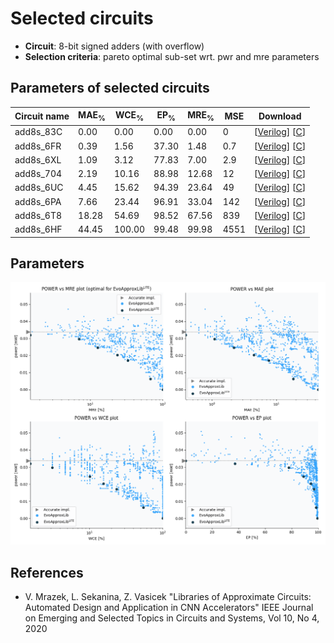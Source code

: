 
Selected circuits
===================
 - **Circuit**: 8-bit signed adders (with overflow)
 - **Selection criteria**: pareto optimal sub-set wrt. pwr and mre parameters

Parameters of selected circuits
----------------------------

| Circuit name | MAE<sub>%</sub> | WCE<sub>%</sub> | EP<sub>%</sub> | MRE<sub>%</sub> | MSE | Download |
| --- |  --- | --- | --- | --- | --- | --- | 
| add8s_83C | 0.00 | 0.00 | 0.00 | 0.00 | 0 |  [[Verilog](add8s_83C.v)]  [[C](add8s_83C.c)] |
| add8s_6FR | 0.39 | 1.56 | 37.30 | 1.48 | 0.7 |  [[Verilog](add8s_6FR.v)]  [[C](add8s_6FR.c)] |
| add8s_6XL | 1.09 | 3.12 | 77.83 | 7.00 | 2.9 |  [[Verilog](add8s_6XL.v)]  [[C](add8s_6XL.c)] |
| add8s_704 | 2.19 | 10.16 | 88.98 | 12.68 | 12 |  [[Verilog](add8s_704.v)]  [[C](add8s_704.c)] |
| add8s_6UC | 4.45 | 15.62 | 94.39 | 23.64 | 49 |  [[Verilog](add8s_6UC.v)]  [[C](add8s_6UC.c)] |
| add8s_6PA | 7.66 | 23.44 | 96.91 | 33.04 | 142 |  [[Verilog](add8s_6PA.v)]  [[C](add8s_6PA.c)] |
| add8s_6T8 | 18.28 | 54.69 | 98.52 | 67.56 | 839 |  [[Verilog](add8s_6T8.v)]  [[C](add8s_6T8.c)] |
| add8s_6HF | 44.45 | 100.00 | 99.48 | 99.98 | 4551 |  [[Verilog](add8s_6HF.v)]  [[C](add8s_6HF.c)] |
    
Parameters
--------------
![Parameters figure](fig.png)

References
--------------
   - V. Mrazek, L. Sekanina, Z. Vasicek "Libraries of Approximate Circuits: Automated Design and Application in CNN Accelerators" IEEE Journal on Emerging and Selected Topics in Circuits and Systems, Vol 10, No 4, 2020

             